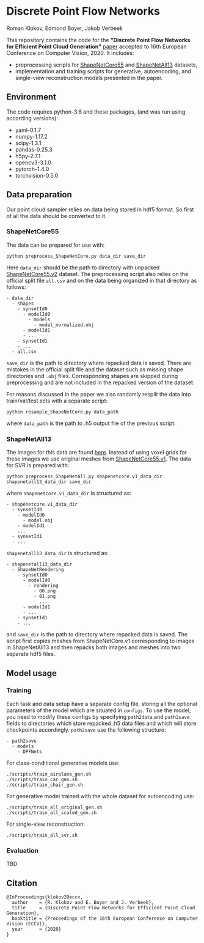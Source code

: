 # Discrete Point Flow Networks 
Roman Klokov, Edmond Boyer, Jakob Verbeek

This repository contains the code for the **"Discrete Point Flow Networks for Efficient Point Cloud Generation"** [paper](https://arxiv.org/abs/2007.10170) accepted to 16th European Conference on Computer Vision, 2020.
It includes:
- preprocessing scripts for [ShapeNetCore55](https://www.shapenet.org/download/shapenetcore) and [ShapeNetAll13](http://3d-r2n2.stanford.edu/) datasets,
- implementation and training scripts for generative, autoencoding, and single-view reconstruction models presented in the paper.

## Environment
The code requires python-3.6 and these packages, (and was run using according versions):
- yaml-0.1.7
- numpy-1.17.2
- scipy-1.3.1
- pandas-0.25.3
- h5py-2.7.1
- opencv3-3.1.0
- pytorch-1.4.0
- torchvision-0.5.0

## Data preparation
Our point cloud sampler relies on data being stored in hdf5 format. So first of all the data should be converted to it.

### ShapeNetCore55
The data can be prepared for use with:
```
python preprocess_ShapeNetCore.py data_dir save_dir
```
Here `data_dir` should be the path to directory with unpacked [ShapeNetCore55.v2](https://www.shapenet.org/download/shapenetcore) dataset. The preprocessing script also relies on the official split file `all.csv` and on the data being organized in that directory as follows:
```
- data_dir
  - shapes
    - synsetId0
      - modelId0
        - models
          - model_normalized.obj
      - modelId1
      - ...
    - synsetId1
    - ...
  - all.csv
```
`save_dir` is the path to directory where repacked data is saved. There are mistakes in the official split file and the dataset such as missing shape directories and `.obj` files. Corresponding shapes are skipped during preprocessing and are not included in the repacked version of the dataset.

For reasons discussed in the paper we also randomly resplit the data into train/val/test sets with a separate script:
```
python resample_ShapeNetCore.py data_path
```
where `data_path` is the path to .h5 output file of the previous script.

### ShapeNetAll13
The images for this data are found [here](http://3d-r2n2.stanford.edu/). Instead of using voxel grids for these images we use original meshes from [ShapeNetCore55.v1](https://www.shapenet.org/download/shapenetcore). The data for SVR is prepared with:
```
python preprocess_ShapeNetAll.py shapenetcore.v1_data_dir shapenetall13_data_dir save_dir
```
where `shapenetcore.v1_data_dir` is structured as:
```
- shapenetcore.v1_data_dir
  - synsetId0
    - modelId0
      - model.obj
    - modelId1
    ...
  - synsetId1
  - ...
```
`shapenetall13_data_dir` is structured as:
```
- shapenetall13_data_dir
  - ShapeNetRendering
    - synsetId0
      - modelId0
        - rendering
          - 00.png
          - 01.png
          - ...
      - modelId1
      - ...
    - synsetId1
    - ...
```
and `save_dir` is the path to directory where repacked data is saved. The script first copies meshes from ShapeNetCore.v1 corresponding to images in ShapeNetAll13 and then repacks both images and meshes into two separate hdf5 files.

## Model usage
### Training
Each task and data setup have a separate config file, storing all the optional parameters of the model which are situated in `configs`. To use the model, you need to modify these configs by specifying `path2data` and `path2save` fields to directories which store repacked .h5 data files and which will store checkpoints accordingly. `path2save` use the following structure:
```
- path2save
  - models
    - DPFNets
```

For class-conditional generative models use:
```
./scripts/train_airplane_gen.sh
./scripts/train_car_gen.sh
./scripts/train_chair_gen.sh
```
For generative model trained with the whole dataset for autoencoding use:
```
./scripts/train_all_original_gen.sh
./scripts/train_all_scaled_gen.sh
```
For single-view reconstruction:
```
./scripts/train_all_svr.sh
```

### Evaluation
TBD

## Citation
```
@InProceedings{klokov20eccv,
  author    = {R. Klokov and E. Boyer and J. Verbeek},
  title     = {Discrete Point Flow Networks for Efficient Point Cloud Generation},
  booktitle = {Proceedings of the 16th European Conference on Computer Vision (ECCV)},
  year      = {2020}
}
```
